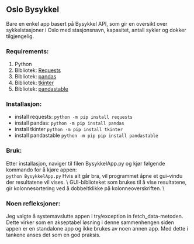 ## Oslo Bysykkel
Bare en enkel app basert på Bysykkel API, som gir en oversikt over sykkelstasjoner i Oslo med
stasjonsnavn, kapasitet, antall sykler og dokker tilgjengelig.
### Requirements:
1.   Python
2. Bibliotek: [Requests](http://docs.python-requests.org/en/master/)
3. Bibliotek: [pandas](http://pandas.pydata.org/docs/)
4. Bibliotek: [tkinter](https://tkdocs.com/)
5. Bibliotek: [pandastable](https://pandastable.readthedocs.io/en/latest/)
### Installasjon:
- install requests:   ```python -m pip install requests```
- install pandas:     ```python -m pip install pandas```
- install tkinter     ```python -m pip install tkinter```
- install pandastable ```python -m pip pip install pandastable```
### Bruk:
Etter installasjon, naviger til filen BysykkelApp.py og kjør følgende kommando for å kjøre appen: \
```python BysykkelApp.py```
Hvis alt går bra, vil programmet åpne et gui-vindu der resultatene vil vises. \ 
GUI-biblioteket som brukes til å vise resultatene, gir kolonnesortering ved å dobbeltklikke på 
kolonneoverskriften. \

### Noen refleksjoner:
Jeg valgte å systemavslutte appen i try/exception in fetch_data-metoden. 
Dette virker som en akseptabel løsning i denne sammenhengen siden appen 
er en standalone app og ikke brukes av noen annen app. 
Med dette i tankene anses det som en god praksis.

